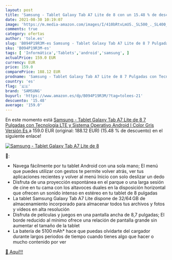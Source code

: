 ```yaml
---
layout: post
title: 'Samsung - Tablet Galaxy Tab A7 Lite de 8 con un 15.48 % de descuento'
date: 2021-08-30 10:19:07
image: 'https://m.media-amazon.com/images/I/410bRtvLmUS._SL500_._SL400_.jpg'
comments: true
category: ofertas
author: 'tole.es'
slug: 'B094P19R3M-es Samsung - Tablet Galaxy Tab A7 Lite de 8 7 Pulgadas con...'
sku: 'B094P19R3M-es'
tags: [ 'Informática','Tablets','android','samsung', ]
actualPrice: 159.0 EUR
currency: EUR
price: 159.0
comparePrice: 188.12 EUR
prodname: 'Samsung - Tablet Galaxy Tab A7 Lite de 8 7 Pulgadas con Tecnología LTE y Sistema Operativo Android I Color Gris  Versión Es '
country: 'es'
flag: '🇪🇸'
brand: 'SAMSUNG'
buyurl: 'https://www.amazon.es/dp/B094P19R3M/?tag=tolees-21'
descuento: '15.48'
average: '159.0'
---
```


En este momento está [Samsung - Tablet Galaxy Tab A7 Lite de 8 7 Pulgadas con Tecnología LTE y Sistema Operativo Android I Color Gris  Versión Es ](https://www.amazon.es/dp/B094P19R3M/?tag=tolees-21) a 159.0 EUR (original: 188.12 EUR) (15.48 %  de descuento) en el siguiente enlace!

[![Samsung - Tablet Galaxy Tab A7 Lite de 8](https://m.media-amazon.com/images/I/410bRtvLmUS._SL500_._SL400_.jpg)](https://www.amazon.es/dp/B094P19R3M/?tag=tolees-21)

🔎:

- Navega fácilmente por tu tablet Android con una sola mano; El menú que puedes utilizar con gestos te permite volver atrás, ver tus aplicaciones recientes y volver al menú Inicio con solo deslizar un dedo
- Disfruta de una proyección espontánea en el parque o una larga sesión de cine en tu cama con los altavoces duales en la disposición horizontal que ofrecen un sonido intenso en estéreo en tu tablet de 8 pulgadas
- La tablet Samsung Galaxy Tab A7 Lite dispone de 32/64 GB de almacenamiento incorporado para almacenar todos tus archivos y fotos y vídeos en alta resolución
- Disfruta de películas y juegos en una pantalla ancha de 8,7 pulgadas; El borde reducido al mínimo ofrece una relación de pantalla grande sin aumentar el tamaño de la tablet
- La batería de 5100 mAh* hace que puedas olvidarte del cargador durante largos periodos de tiempo cuando tienes algo que hacer o mucho contenido por ver

[🛒 Aquí!!!](https://www.amazon.es/dp/B094P19R3M/?tag=tolees-21)
